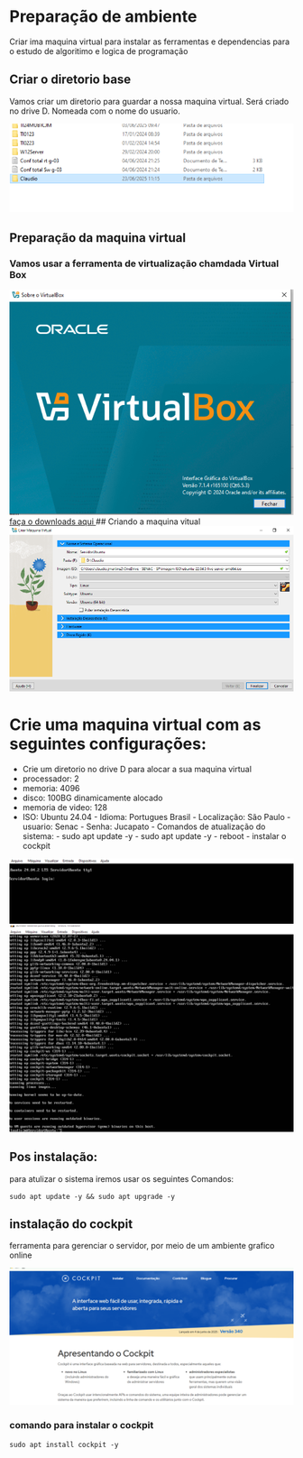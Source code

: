 # Preparação de ambiente
 Criar ima maquina virtual para instalar as ferramentas e dependencias para o estudo de algoritimo e logica de programação

 ## Criar o diretorio base
 Vamos criar um diretorio para guardar a nossa maquina virtual. Será criado no drive D. Nomeada com o nome do usuario.

 <img src="criar-diretorio-d.png">

 ## Preparação da maquina virtual
 ### Vamos usar a ferramenta de virtualização chamdada Virtual Box

<img src="tela-virtualbox.png">
<a href="https://www.virtualbox.org/wiki/Downloads"> faça o downloads aqui </a>
##  Criando a maquina vitual


<img src="nova-maquina-virtual.png">


# Crie uma maquina virtual com as seguintes configurações:
- Crie um diretorio no drive D para alocar a sua maquina virtual
- processador: 2
- memoria: 4096
- disco: 100BG dinamicamente alocado
- memoria de video: 128
- ISO: Ubuntu 24.04
       - Idioma: Portugues Brasil
       - Localização: São Paulo
       - usuario: Senac
       - Senha: Jucapato
       - Comandos de atualização do sistema:
               - sudo apt update -y
               - sudo apt update -y
               - reboot
               - instalar o cockpit

<img src="tela-ubuntu-24.04.png">


<img src="tela-ubuntu2.png">

## Pos instalação:
para atulizar o sistema iremos usar os seguintes Comandos:

```shell
sudo apt update -y && sudo apt upgrade -y
```

## instalação do cockpit

ferramenta para gerenciar o servidor, por meio de um ambiente grafico online

<img src="print-cockpit.png">


### comando para instalar o cockpit

```shell
sudo apt install cockpit -y
```











